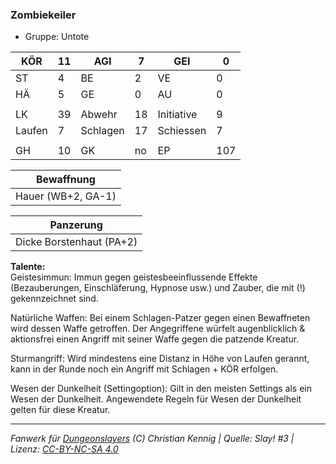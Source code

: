 ### Zombiekeiler  
- Gruppe: Untote  

| KÖR | 11 | AGI | 7 | GEI | 0 |
| --- | --- | --- | --- | --- | --- |
| ST | 4 | BE | 2 | VE | 0 |
| HÄ | 5 | GE | 0 | AU | 0 |
|  |  |  |  |  |  |
| LK | 39 | Abwehr | 18 | Initiative | 9 |
| Laufen | 7 | Schlagen | 17 | Schiessen | 7 |
|  |  |  |  |  |  |
| GH | 10 | GK | no | EP | 107 |


| Bewaffnung |
| --- |
| Hauer (WB+2, GA-1) |


| Panzerung |
| --- |
| Dicke Borstenhaut (PA+2) |


**Talente:**  
Geistesimmun: Immun gegen geistesbeeinflussende Effekte (Bezauberungen, Einschläferung, Hypnose usw.) und Zauber, die mit (!) gekennzeichnet sind.

Natürliche Waffen: Bei einem Schlagen-Patzer gegen einen Bewaffneten wird dessen Waffe getroffen. Der Angegriffene würfelt augenblicklich & aktionsfrei einen Angriff mit seiner Waffe gegen die patzende Kreatur.

Sturmangriff: Wird mindestens eine Distanz in Höhe von Laufen gerannt, kann in der Runde noch ein Angriff mit Schlagen + KÖR erfolgen.

Wesen der Dunkelheit (Settingoption): Gilt in den meisten Settings als ein Wesen der Dunkelheit. Angewendete Regeln für Wesen der Dunkelheit gelten für diese Kreatur.





___
*Fanwerk für [Dungeonslayers](https://www.dungeonslayers.net/) (C) Christian Kennig | Quelle: Slay! #3 | Lizenz: [CC-BY-NC-SA 4.0](https://creativecommons.org/licenses/by-nc-sa/4.0/deed.de)*